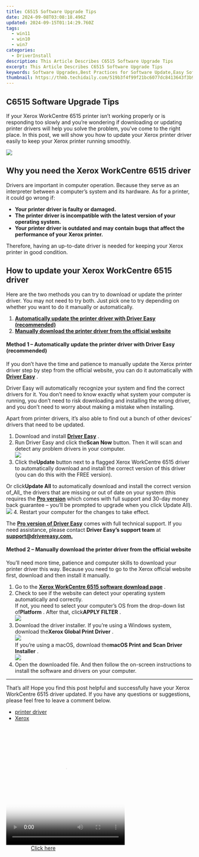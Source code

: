 ```yaml
---
title: C6515 Software Upgrade Tips
date: 2024-09-08T03:08:18.496Z
updated: 2024-09-15T01:14:29.760Z
tags:
  - win11
  - win10
  - win7
categories:
  - DriverInstall
description: This Article Describes C6515 Software Upgrade Tips
excerpt: This Article Describes C6515 Software Upgrade Tips
keywords: Software Upgrades,Best Practices for Software Update,Easy Software Installation Tips,C6515 Upgrade Guide,How to Perform Software Upgrades,Minimize Downtime During Software Update,Avoid Common Mistakes in Software Upgrade
thumbnail: https://thmb.techidaily.com/519b3f4f99f21bc6077dc8413643f3b96c2bf221ab645eab192a9d9f6936accf.jpg
---
```


## C6515 Software Upgrade Tips

 If your Xerox WorkCentre 6515 printer isn’t working properly or is responding too slowly and you’re wondering if downloading or updating printer drivers will help you solve the problem, you’ve come to the right place. In this post, we will show you how to update your Xerox printer driver easily to keep your Xerox printer running smoothly.

![](https://images.drivereasy.com/wp-content/uploads/2022/07/截屏2022-07-28-下午10.36.04.png)

## Why you need the Xerox WorkCentre 6515 driver

 Drivers are important in computer operation. Because they serve as an interpreter between a computer’s system and its hardware. As for a printer, it could go wrong if:

* **Your printer driver is faulty or damaged.**
* **The printer driver is incompatible with the latest version of your operating system.**
* **Your printer driver is outdated and may contain bugs that affect the performance of your Xerox printer.**

 Therefore, having an up-to-date driver is needed for keeping your Xerox printer in good condition.

## How to update your Xerox WorkCentre 6515 driver

 Here are the two methods you can try to download or update the printer driver. You may not need to try both. Just pick one to try depending on whether you want to do it manually or automatically.

1. **[Automatically update the printer driver with Driver Easy (recommended)](#method-1)**
2. **[Manually download the printer driver from the official website](#method-2)**

#### Method 1 – Automatically update the printer driver with Driver Easy (recommended)

 If you don’t have the time and patience to manually update the Xerox printer driver step by step from the official website, you can do it automatically with [**Driver Easy**](https://tools.techidaily.com/drivereasy/download/) .

 Driver Easy will automatically recognize your system and find the correct drivers for it. You don’t need to know exactly what system your computer is running, you don’t need to risk downloading and installing the wrong driver, and you don’t need to worry about making a mistake when installing.

 Apart from printer drivers, it’s also able to find out a bunch of other devices’ drivers that need to be updated.

1. Download and install **[Driver Easy](https://tools.techidaily.com/drivereasy/download/)**  .
2. Run Driver Easy and click the**Scan Now** button. Then it will scan and detect any problem drivers in your computer.  
![](https://images.drivereasy.com/wp-content/uploads/2022/06/Driver-Easy-5.7.2.jpg)
3. Click the**Update** button next to a flagged Xerox WorkCentre 6515 driver to automatically download and install the correct version of this driver (you can do this with the FREE version).  

 Or click**Update All** to automatically download and install the correct version of_All_ the drivers that are missing or out of date on your system (this requires the **[Pro version](https://tools.techidaily.com/drivereasy/download/)**  which comes with full support and 30-day money back guarantee – you’ll be prompted to upgrade when you click Update All).  
![](https://images.drivereasy.com/wp-content/uploads/2022/07/Xerox-DE.jpg)
4. Restart your computer for the changes to take effect.

 The [**Pro version of Driver Easy**](https://tools.techidaily.com/drivereasy/download/) comes with full technical support. If you need assistance, please contact **Driver Easy’s support team** at [**support@drivereasy.com.**](mailto:support@drivereasy.com)

#### Method 2 – Manually download the printer driver from the official website

 You’ll need more time, patience and computer skills to download your printer driver this way. Because you need to go to the Xerox official website first, download and then install it manually.

1. Go to the **[Xerox WorkCentre 6515 software download page](https://www.support.xerox.com/en-us/product/workcentre-6515/downloads)**  .
2. Check to see if the website can detect your operating system automatically and correctly.  
 If not, you need to select your computer’s OS from the drop-down list of**Platform** . After that, click**APPLY FILTER** .  
![](https://images.drivereasy.com/wp-content/uploads/2022/07/Xerox-download-website.jpg)
3. Download the driver installer. If you’re using a Windows system, download the**Xerox Global Print Driver** .  
![](https://images.drivereasy.com/wp-content/uploads/2022/07/Xerox-Windows-OS.jpg)  
 If you’re using a macOS, download the**macOS Print and Scan Driver Installer** .  
![](https://images.drivereasy.com/wp-content/uploads/2022/07/Xerox-macOS.jpg)
4. Open the downloaded file. And then follow the on-screen instructions to install the software and drivers on your computer.

---

 That’s all! Hope you find this post helpful and successfully have your Xerox WorkCentre 6515 driver updated. If you have any questions or suggestions, please feel free to leave a comment below.

* [printer driver](https://tools.techidaily.com/drivereasy/download/)
* [Xerox](https://store.drivereasy.com/order/cart.php?PRODS=4731822&QTY=1&AFFILIATE=108875)

<ins class="adsbygoogle"
     style="display:block"
     data-ad-format="autorelaxed"
     data-ad-client="ca-pub-7571918770474297"
     data-ad-slot="1223367746"></ins>

<ins class="adsbygoogle"
     style="display:block"
     data-ad-client="ca-pub-7571918770474297"
     data-ad-slot="8358498916"
     data-ad-format="auto"
     data-full-width-responsive="true"></ins>



<!-- affiliate ads begin -->
<span id="1498635">
					<video width="320" height="320" style="cursor:pointer"
           poster="//a.impactradius-go.com/display-clicktoplayimage/1498635.png"
           onclick="if(!this.playClicked){this.play();this.setAttribute('controls',true);this.playClicked=true;}">
	   <source src="//a.impactradius-go.com/display-ad/17326-1498635">
	   <img src="//a.impactradius-go.com/display-clicktoplayimage/1498635.png" style="border: none; height: 100%; width: 100%; object-fit: contain">
	</video>
	<div style="width:200px;text-align:center"><a href="javascript:window.open(decodeURIComponent('https%3A%2F%2Fancheer.sjv.io%2Fc%2F5597632%2F1498635%2F17326'), '_blank');void(0);">Click here</a></div>
</span>
<img height="0" width="0" src="https://imp.pxf.io/i/5597632/1498635/17326" style="position:absolute;visibility:hidden;" border="0" />
<!-- affiliate ads end -->

